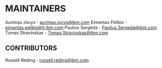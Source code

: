 # MAINTAINERS

Aurimas Jocys - aurimas.jocys@ibm.com
Eimantas Pėlikis - eimantas.pelikis@lt.ibm.com
Paulius Sergeda - Paulius.Sergeda@ibm.com
Tomas Stravinskas - Tomas.Stravinskas@ibm.com

## CONTRIBUTORS

Russell Reding - russell.reding@ibm.com
